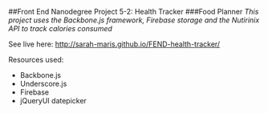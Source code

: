 ##Front End Nanodegree Project 5-2: Health Tracker
###Food Planner
*This project uses the Backbone.js framework, Firebase storage and the Nutirinix API to track calories consumed*

See live here: http://sarah-maris.github.io/FEND-health-tracker/

Resources used:
* Backbone.js
* Underscore.js
* Firebase
* jQueryUI datepicker